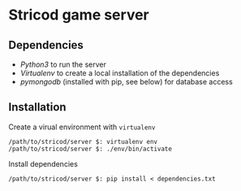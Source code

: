 Stricod game server
===================

## Dependencies

* *Python3* to run the server
* *Virtualenv* to create a local installation of the dependencies
* *pymongodb* (installed with pip, see below) for database access

## Installation

Create a virual environment with `virtualenv`
```
/path/to/stricod/server $: virtualenv env
/path/to/stricod/server $: ./env/bin/activate
```

Install dependencies
```
/path/to/stricod/server $: pip install < dependencies.txt 
```



